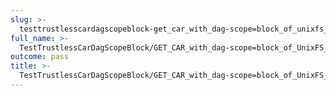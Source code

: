 ```yaml
---
slug: >-
  testtrustlesscardagscopeblock-get_car_with_dag-scope=block_of_unixfs_directory_on_a_path_(accept_header)-header_etag
full_name: >-
  TestTrustlessCarDagScopeBlock/GET_CAR_with_dag-scope=block_of_UnixFS_directory_on_a_path_(Accept_Header)/Header_Etag
outcome: pass
title: >-
  TestTrustlessCarDagScopeBlock/GET_CAR_with_dag-scope=block_of_UnixFS_directory_on_a_path_(Accept_Header)/Header_Etag
---
```


